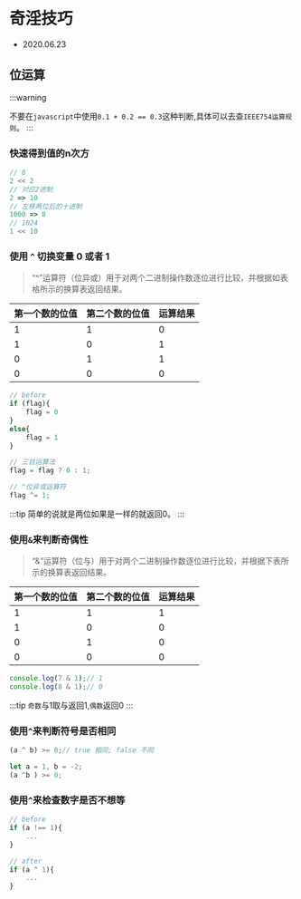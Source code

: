 # 奇淫技巧

- 2020.06.23

## 位运算

:::warning

不要在`javascript`中使用`0.1 + 0.2 == 0.3`这种判断,具体可以去查`IEEE754运算规则`。
:::

### 快速得到值的n次方

```js
// 8
2 << 2 
// 对应2进制
2 => 10
// 左移两位后的十进制
1000 => 8
// 1024 
1 << 10 
```

### 使用 `^` 切换变量 0 或者 1

> “^”运算符（位异或）用于对两个二进制操作数逐位进行比较，并根据如表格所示的换算表返回结果。

| 第一个数的位值 | 第二个数的位值 | 运算结果
| :--- | :--- | :---
| 1 | 1 | 0
| 1 | 0 | 1
| 0 | 1 | 1
| 0 | 0 | 0

```js
// before
if (flag){
    flag = 0
}
else{
    flag = 1
}

// 三目运算法
flag = flag ? 0 : 1;

// ^位异或运算符
flag ^= 1;
```

:::tip
简单的说就是两位如果是一样的就返回0。
:::

### 使用`&`来判断奇偶性

> “&”运算符（位与）用于对两个二进制操作数逐位进行比较，并根据下表所示的换算表返回结果。

| 第一个数的位值 | 第二个数的位值 | 运算结果
| :--- | :--- | :---
| 1 | 1 | 1
| 1 | 0 | 0
| 0 | 1 | 0
| 0 | 0 | 0

```js
console.log(7 & 1);// 1
console.log(8 & 1);// 0
```

:::tip
`奇数`与1取与返回1,`偶数`返回0
:::

### 使用`^`来判断符号是否相同

```js
(a ^ b) >= 0;// true 相同; false 不同

let a = 1, b = -2;
(a ^b ) >= 0;
```

### 使用`^`来检查数字是否不想等

```js
// before
if (a !== 1){
    ...
}

// after
if (a ^ 1){
    ...
}

```
